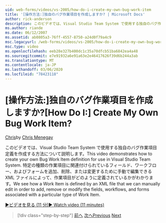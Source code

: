 ```yaml
---
uid: web-forms/videos/vs-2005/how-do-i-create-my-own-bug-work-item
title: '[操作方法:]独自のバグ作業項目を作成しますか? | Microsoft Docs'
author: rick-anderson
description: このビデオでは、Visual Studio Team System で使用する独自のバグ作業項目定義を作成する方法について説明します。 XML fil によって作業項目がどのように定義されているかがわかります。
ms.author: riande
ms.date: 06/12/2007
ms.assetid: ab0805a3-76ff-4557-8750-a24d0f79a4c9
msc.legacyurl: /web-forms/videos/vs-2005/how-do-i-create-my-own-bug-work-item
msc.type: video
ms.openlocfilehash: eeb28e327b400dc1c35a70dfcb51ba6842ea4a48
ms.sourcegitcommit: e7e91932a6e91a63e2e46417626f39d6b244a3ab
ms.translationtype: MT
ms.contentlocale: ja-JP
ms.lasthandoff: 03/06/2020
ms.locfileid: "78423118"
---
```

# <a name="how-do-i-create-my-own-bug-work-item"></a><span data-ttu-id="bfdd6-105">[操作方法:]独自のバグ作業項目を作成しますか?</span><span class="sxs-lookup"><span data-stu-id="bfdd6-105">[How Do I:] Create My Own Bug Work Item?</span></span>

<span data-ttu-id="bfdd6-106">[Chris](https://twitter.com/CMenegay)</span><span class="sxs-lookup"><span data-stu-id="bfdd6-106">by [Chris Menegay](https://twitter.com/CMenegay)</span></span>

<span data-ttu-id="bfdd6-107">このビデオでは、Visual Studio Team System で使用する独自のバグ作業項目定義を作成する方法について説明します。</span><span class="sxs-lookup"><span data-stu-id="bfdd6-107">This video demonstrates how to create your own Bug Work Item definition for use in Visual Studio Team System.</span></span> <span data-ttu-id="bfdd6-108">特定の種類の作業項目に関連付けられているフィールド、ワークフロー、およびフォームを追加、削除、または変更するために手動で編集できる XML ファイルによって、作業項目がどのように定義されているかがわかります。</span><span class="sxs-lookup"><span data-stu-id="bfdd6-108">We see how a Work Item is defined by an XML file that we can manually edit in order to add, remove or modify the fields, workflows, and forms associated with a particular type of Work Item.</span></span>

[<span data-ttu-id="bfdd6-109">&#9654;ビデオを見る (11 分)</span><span class="sxs-lookup"><span data-stu-id="bfdd6-109">&#9654; Watch video (11 minutes)</span></span>](https://channel9.msdn.com/Blogs/ASP-NET-Site-Videos/how-do-i-create-my-own-bug-work-item)

> [!div class="step-by-step"]
> <span data-ttu-id="bfdd6-110">[前へ](how-do-i-integrate-defect-tracking-with-testing.md)
> [次へ](how-do-i-write-code-more-quickly-with-unit-tests.md)</span><span class="sxs-lookup"><span data-stu-id="bfdd6-110">[Previous](how-do-i-integrate-defect-tracking-with-testing.md)
[Next](how-do-i-write-code-more-quickly-with-unit-tests.md)</span></span>
